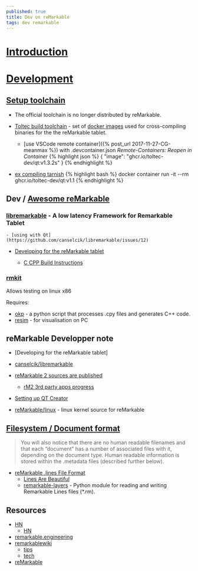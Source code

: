 ```yaml
---
published: true
title: Dev on reMarkable
tags: dev remarkable
---
```

# [Introduction](https://dragly.org/2017/12/01/developing-for-the-remarkable/)

# [Development](https://remarkablewiki.com/devel/start)
## [Setup toolchain](https://remarkablewiki.com/devel/toolchain)
- The official toolchain is no longer distributed by reMarkable.
- [Toltec build toolchain](https://github.com/toltec-dev/toolchain/) - set of [docker images](https://github.com/orgs/toltec-dev/packages) used for cross-compiling binaries for the the reMarkable tablet.
    - [use VSCode remote container]({% post_url 2017-11-27-CG-meanmax %}) with .devcontainer.json *Remote-Containers: Reopen in Container*
{% highlight json %}
{
    "image": "ghcr.io/toltec-dev/qt:v1.3.2s"
}
{% endhighlight %}

- [ex compiling tarnish](https://github.com/Eeems/oxide/issues/96)
{% highlight bash %}
docker container run -it --rm ghcr.io/toltec-dev/qt:v1.1
{% endhighlight %}

## Dev / [Awesome reMarkable](https://awesomeopensource.com/project/reHackable/awesome-reMarkable)

### [libremarkable](https://github.com/canselcik/libremarkable) - A **low latency** Framework for Remarkable Tablet
	- [using with Qt](https://github.com/canselcik/libremarkable/issues/12)
- [Developing for the reMarkable tablet](https://dragly.org/2017/12/01/developing-for-the-remarkable/)

	- [C CPP Build Instructions](https://github.com/canselcik/libremarkable/wiki/C-CPP-Build-Instructions)

### [rmkit](https://github.com/rmkit-dev/rmkit/blob/master/docs/BUILDING.md)
Allows testing on linux x86

Requires:
- [okp](https://pypi.org/project/okp/) - a python script that processes .cpy files and generates C++ code.
- [resim]() - for visualisation on PC

## reMarkable Developper note


- [Developing for the reMarkable tablet]
- [canselcik/libremarkable](https://github.com/canselcik/libremarkable)

- [reMarkable 2 sources are published](https://www.reddit.com/r/RemarkableTablet/comments/jp9gq9/remarkable_2_sources_are_published/)
	- [rM2 3rd party apps progress](https://www.reddit.com/r/RemarkableTablet/comments/jp2h4s/rm2_3rd_party_apps_progress/)

- [Setting up QT Creator](https://remarkablewiki.com/devel/qt_creator)
- [reMarkable/linux](https://github.com/reMarkable/linux) - linux kernel source for reMarkable

## [Filesystem / Document format](https://remarkablewiki.com/tech/filesystem)
> You will also notice that there are no human readable filenames and that each “document” has a number of associated files with it, depending on the document type. Human readable information is stored within the .metadata files (described further below). 

- [reMarkable .lines File Format](https://plasma.ninja/blog/devices/remarkable/binary/format/2017/12/26/reMarkable-lines-file-format.html)
	- [Lines Are Beautiful](https://github.com/ax3l/lines-are-beautiful)
    - [remarkable-layers](https://github.com/bsdz/remarkable-layers/) - Python module for reading and writing Remarkable Lines files (*.rm).


## Resources
- [HN](https://news.ycombinator.com/item?id=22604597) 
	- [HN](https://news.ycombinator.com/item?id=21040343)
- [remarkable.engineering](https://remarkable.engineering/)
- [remarkablewiki](https://remarkablewiki.com/start)
	- [tips](https://remarkablewiki.com/tips/start)
	- [tech](https://remarkablewiki.com/tech/start)
- [reMarkable](https://duckpond.ch/nix/bash/2020/01/08/reMarkable.html)

